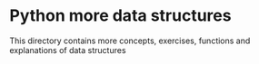 # Python more data structures
This directory contains more concepts, exercises, functions and explanations of data structures

